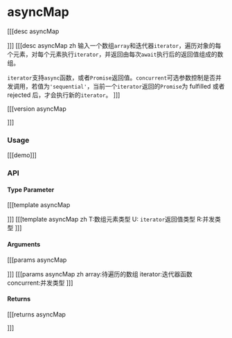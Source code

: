 # asyncMap

[[[desc asyncMap

]]]
[[[desc asyncMap zh
输入一个数组`array`和迭代器`iterator`，遍历对象的每个元素，对每个元素执行`iterator`，并返回由每次`await`执行后的返回值组成的数组。

`iterator`支持`async`函数，或者`Promise`返回值。`concurrent`可选参数控制是否并发调用，若值为`'sequential'`，当前一个`iterator`返回的`Promise`为 fulfilled 或者 rejected 后，才会执行新的`iterator`。
]]]

[[[version asyncMap
  
]]]


### Usage

[[[demo]]]


### API

#### Type Parameter

[[[template asyncMap

]]]
[[[template asyncMap zh
T:数组元素类型
U: `iterator`返回值类型
R:并发类型
]]]

#### Arguments

[[[params asyncMap

]]]
[[[params asyncMap zh
array:待遍历的数组
iterator:迭代器函数
concurrent:并发类型
]]]

#### Returns

[[[returns asyncMap

]]]